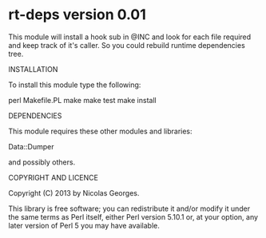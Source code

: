 rt-deps version 0.01
====================

This module will install a hook sub in @INC and look for each file 
required and keep track of it's caller. So you could rebuild
runtime dependencies tree.

INSTALLATION

To install this module type the following:

   perl Makefile.PL
   make
   make test
   make install

DEPENDENCIES

This module requires these other modules and libraries:

  Data::Dumper
  
  and possibly others.

COPYRIGHT AND LICENCE

Copyright (C) 2013 by Nicolas Georges.

This library is free software; you can redistribute it and/or modify
it under the same terms as Perl itself, either Perl version 5.10.1 or,
at your option, any later version of Perl 5 you may have available.